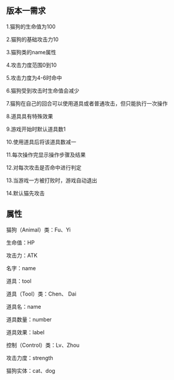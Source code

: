 ## 版本一需求

1.猫狗的生命值为100

2.猫狗的基础攻击力10

3.猫狗类的name属性

4.攻击力度范围0到10

5.攻击力度为4-6时命中

6.猫狗受到攻击时生命值会减少

7.猫狗在自己的回合可以使用道具或者普通攻击，但只能执行一次操作

8.道具具有特殊效果

9.游戏开始时默认道具数1

10.使用道具后将该道具数减一

11.每次操作完显示操作步骤及结果

12.对每次攻击是否命中进行判定

13.当游戏一方被打败时，游戏自动退出

14.默认猫先攻击

## 属性

猫狗（Animal）类：Fu、Yi

生命值：HP

攻击力：ATK

名字：name

道具：tool

道具（Tool）类：Chen、 Dai

道具名：name

道具数量：number

道具效果：label

控制（Control）类：Lv、Zhou

攻击力度：strength

猫狗实体：cat、dog